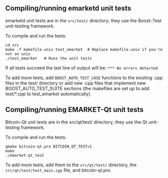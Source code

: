 Compiling/running emarketd unit tests
------------------------------------

emarketd unit tests are in the `src/test/` directory; they
use the Boost::Test unit-testing framework.

To compile and run the tests:

	cd src
	make -f makefile.unix test_emarket  # Replace makefile.unix if you're not on unix
	./test_emarket   # Runs the unit tests

If all tests succeed the last line of output will be:
`*** No errors detected`

To add more tests, add `BOOST_AUTO_TEST_CASE` functions to the existing
.cpp files in the test/ directory or add new .cpp files that
implement new BOOST_AUTO_TEST_SUITE sections (the makefiles are
set up to add test/*.cpp to test_emarket automatically).


Compiling/running EMARKET-Qt unit tests
---------------------------------------

Bitcoin-Qt unit tests are in the src/qt/test/ directory; they
use the Qt unit-testing framework.

To compile and run the tests:

	qmake bitcoin-qt.pro BITCOIN_QT_TEST=1
	make
	./emarket-qt_test

To add more tests, add them to the `src/qt/test/` directory,
the `src/qt/test/test_main.cpp` file, and bitcoin-qt.pro.
